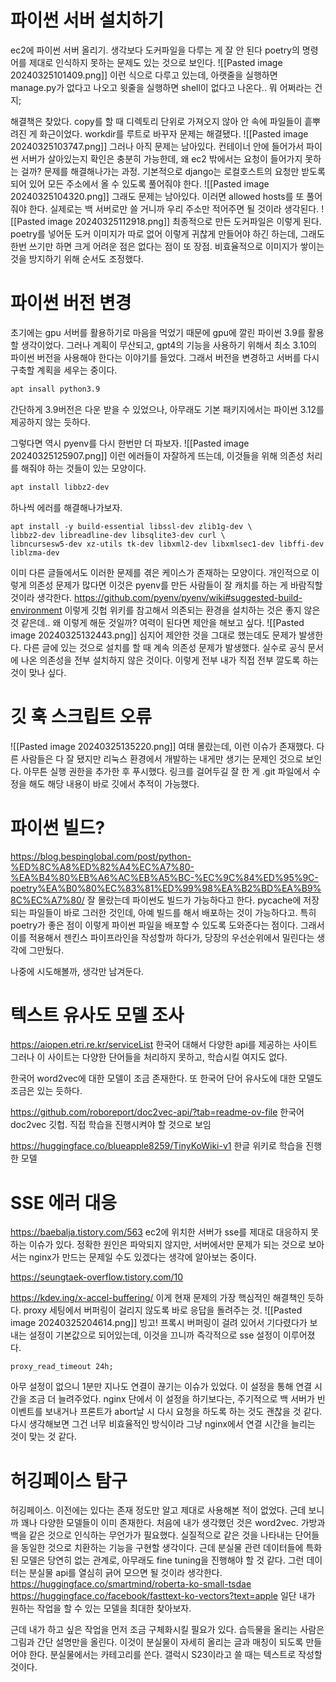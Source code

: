 # 파이썬 서버 설치하기
ec2에 파이썬 서버 올리기.
생각보다 도커파일을 다루는 게 잘 안 된다
poetry의 명령어를 제대로 인식하지 못하는 문제도 있는 것으로 보인다.
![[Pasted image 20240325101409.png]]
이런 식으로 다루고 있는데, 아랫줄을 실행하면 manage.py가 없다고 나오고 윗줄을 실행하면 shell이 없다고 나온다.. 뭐 어쩌라는 건지;

해결책은 찾았다. copy를 할 때 디렉토리 단위로 가져오지 않아 안 속에 파일들이 흩뿌려진 게 화근이었다.
workdir를 루트로 바꾸자 문제는 해결됐다.
![[Pasted image 20240325103747.png]]
그러나 아직 문제는 남아있다.
컨테이너 안에 들어가서 파이썬 서버가 살아있는지 확인은 충분히 가능한데, 왜 ec2 밖에서는 요청이 들어가지 못하는 걸까?
문제를 해결해나가는 과정. 기본적으로 django는 로컬호스트의 요청만 받도록 되어 있어 모든 주소에서 올 수 있도록 풀어줘야 한다. 
![[Pasted image 20240325104320.png]]
그래도 문제는 남아있다. 이러면 allowed hosts를 또 풀어줘야 한다.
실제로는 백 서버로만 쓸 거니까 우리 주소만 적어주면 될 것이라 생각된다.
![[Pasted image 20240325112918.png]]
최종적으로 만든 도커파일은 이렇게 된다.
poetry를 넣어둔 도커 이미지가 따로 없어 이렇게 귀찮게 만들어야 하긴 하는데, 그래도 한번 쓰기만 하면 크게 어려운 점은 없다는 점이 또 장점.
비효율적으로 이미지가 쌓이는 것을 방지하기 위해 순서도 조정했다. 


# 파이썬 버전 변경
초기에는 gpu 서버를 활용하기로 마음을 먹었기 때문에 gpu에 깔린 파이썬 3.9를 활용할 생각이었다.
그러나 계획이 무산되고, gpt4의 기능을 사용하기 위해서 최소 3.10의 파이썬 버전을 사용해야 한다는 이야기를 들었다. 
그래서 버전을 변경하고 서버를 다시 구축할 계획을 세우는 중이다.

```bash
apt insall python3.9
```
간단하게 3.9버전은 다운 받을 수 있었으나, 아무래도 기본 패키지에서는 파이썬 3.12를 제공하지 않는 듯하다.

그렇다면 역시 pyenv를 다시 한번만 더 파보자.
![[Pasted image 20240325125907.png]]
이런 에러들이 자잘하게 뜨는데, 이것들을 위해 의존성 처리를 해줘야 하는 것들이 있는 모양이다. 
```bash
apt install libbz2-dev
```
하나씩 에러를 해결해나가보자. 
```
apt install -y build-essential libssl-dev zlib1g-dev \
libbz2-dev libreadline-dev libsqlite3-dev curl \
libncursesw5-dev xz-utils tk-dev libxml2-dev libxmlsec1-dev libffi-dev liblzma-dev
```
이미 다른 글들에서도 이러한 문제를 겪은 케이스가 존재하는 모양이다.
개인적으로 이렇게 의존성 문제가 많다면 이것은 pyenv를 만든 사람들이 잘 캐치를 하는 게 바람직할 것이라 생각한다.
https://github.com/pyenv/pyenv/wiki#suggested-build-environment
이렇게 깃헙 위키를 참고해서 의존되는 환경을 설치하는 것은 좋지 않은 것 같은데..
왜 이렇게 해둔 것일까? 여력이 된다면 제안을 해보고 싶다. 
![[Pasted image 20240325132443.png]]
심지어 제안한 것을 그대로 했는데도 문제가 발생한다.
다른 글에 있는 것으로 설치를 할 때 계속 의존성 문제가 발생했다.
실수로 공식 문서에 나온 의존성을 전부 설치하지 않은 것이다.
이렇게 전부 내가 직접 전부 깔도록 하는 것이 맞나 싶다. 
# 깃 훅 스크립트 오류
![[Pasted image 20240325135220.png]]
여태 몰랐는데, 이런 이슈가 존재했다. 다른 사람들은 다 잘 됐지만 리눅스 환경에서 개발하는 내게만 생기는 문제인 것으로 보인다.
아무튼 실행 권한을 추가한 후 푸시했다.
링크를 걸어두길 잘 한 게 .git 파일에서 수정을 해도 해당 내용이 바로 깃에서 추적이 가능했다.

# 파이썬 빌드?
https://blog.bespinglobal.com/post/python-%ED%8C%A8%ED%82%A4%EC%A7%80-%EA%B4%80%EB%A6%AC%EB%A5%BC-%EC%9C%84%ED%95%9C-poetry%EA%B0%80%EC%83%81%ED%99%98%EA%B2%BD%EA%B9%8C%EC%A7%80/
잘 몰랐는데 파이썬도 빌드가 가능하다고 한다. pycache에 저장되는 파일들이 바로 그러한 것인데, 아예 빌드를 해서 배포하는 것이 가능하다고.
특히 poetry가 좋은 점이 이렇게 파이썬 파일을 배포할 수 있도록 도와준다는 점이다.
그래서 이를 적용해서 젠킨스 파이프라인을 작성할까 하다가, 당장의 우선순위에서 밀린다는 생각에 그만뒀다.

나중에 시도해볼까, 생각만 남겨둔다.

# 텍스트 유사도 모델 조사
https://aiopen.etri.re.kr/serviceList
한국어 대해서 다양한 api를 제공하는 사이트
그러나 이 사이트는 다양한 단어들을 처리하지 못하고, 학습시킬 여지도 없다.

한국어 word2vec에 대한 모델이 조금 존재한다.
또 한국어 단어 유사도에 대한 모델도 조금은 있는 듯하다.

https://github.com/roboreport/doc2vec-api/?tab=readme-ov-file
한국어 doc2vec 깃헙. 직접 학습을 진행시켜야 할 것으로 보임

https://huggingface.co/blueapple8259/TinyKoWiki-v1
한글 위키로 학습을 진행한 모델

# SSE 에러 대응
https://baebalja.tistory.com/563
ec2에 위치한 서버가 sse를 제대로 대응하지 못하는 이슈가 있다. 정확한 원인은 파악되지 않지만, 서버에서만 문제가 되는 것으로 보아서는 nginx가 만드는 문제일 수도 있겠다는 생각에 알아보는 중이다.

https://seungtaek-overflow.tistory.com/10

https://kdev.ing/x-accel-buffering/
이게 현재 문제의 가장 핵심적인 해결책인 듯하다.
proxy 세팅에서 버퍼링이 걸리지 않도록 바로 응답을 돌려주는 것.
![[Pasted image 20240325204614.png]]
빙고!
프록시 버퍼링이 걸려 있어서 기다렸다가 보내는 설정이 기본값으로 되어있는데, 이것을 끄니까 즉각적으로 sse 설정이 이루어졌다.
```
proxy_read_timeout 24h;
```
아무 설정이 없으니 1분만 지나도 연결이 끊기는 이슈가 있었다.
이 설정을 통해 연결 시간을 조금 더 늘려주었다.
nginx 단에서 이 설정을 하기보다는, 주기적으로 백 서버가 빈 이벤트를 보내거나 프론트가 abort날 시 다시 요청을 하도록 하는 것도 괜찮을 것 같다.
다시 생각해보면 그건 너무 비효율적인 방식이라 그냥 nginx에서 연결 시간을 늘리는 것이 맞는 것 같다. 
# 허깅페이스 탐구
허깅페이스.
이전에는 있다는 존재 정도만 알고 제대로 사용해본 적이 없었다.
근데 보니까 꽤나 다양한 모델들이 이미 존재한다.
처음에 내가 생각했던 것은 word2vec.
가방과 백을 같은 것으로 인식하는 무언가가 필요했다.
실질적으로 같은 것을 나타내는 단어들을 동일한 것으로 치환하는 기능을 구현할 생각이다.
근데 분실물 관련 데이터들에 특화된 모델은 당연히 없는 관계로, 아무래도 fine tuning을 진행해야 할 것 같다.
그런 데이터는 분실물 api를 열심히 긁어 모으면 될 것이라 생각한다.
https://huggingface.co/smartmind/roberta-ko-small-tsdae
https://huggingface.co/facebook/fasttext-ko-vectors?text=apple
일단 내가 원하는 작업을 할 수 있는 모델을 최대한 찾아보자.

근데 내가 하고 싶은 작업을 먼저 조금 구체화시킬 필요가 있다.
습득물을 올리는 사람은 그림과 간단 설명만을 올린다.
이것이 분실물이 자세히 올리는 글과 매칭이 되도록 만들어야 한다.
분실물에서는 카테고리를 쓴다.
갤럭시 S23이라고 쓸 때는 텍스트로 작성할 것이다.
